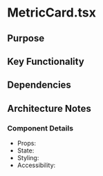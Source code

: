 # MetricCard.tsx

## Purpose

## Key Functionality

## Dependencies

## Architecture Notes

### Component Details
- Props: 
- State: 
- Styling: 
- Accessibility: 
